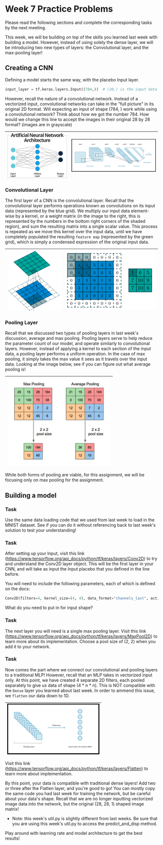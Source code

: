 # Week 7 Practice Problems

Please read the following sections and complete the corresponding tasks by the next meeting.

This week, we will be building on top of the skills you learned last week with building a model. However, instead of using solely the dense layer, we will be introducing two new types of layers: the Convolutional layer, and the max-pooling layer!

## Creating a CNN

Defining a model starts the same way, with the placebo Input layer. 

```python
input_layer = tf.keras.layers.Input((784,))  # (20,) is the input data's shape
```

However, recall the nature of a convolutional network. Instead of a vectorized input, convolutional networks can take in the "full picture" in its original 2D format. Will expecting an input of shape (784, ) work while using a convolutional network? Think about how we got the number 784. How would we change this line to accept the images in their original 28 by 28 format? (images are in grayscale)

| ![alt](mlp.png) | ![alt](cnn.png) |
|-----------------|-----------------|

### Convolutional Layer

The first layer of a CNN is the convolutional layer. Recall that the convolutional layer performs operations known as convolutions on its input data (represented by the blue grid). We multiply our input data element-wise by a kernel, or a weight matrix (in the image to the right, this is represented by the numbers in the bottom right corners of the shaded region), and sum the resulting matrix into a single scalar value. This process is repeated as we move this kernel over the input data, until we have completely populated the resulting `feature map` (represented by the green grid), which is simply a condensed expression of the original input data. 


| ![alt](convolution.png) | ![alt](convolution2.png) |
|-------------------------|--------------------------|


### Pooling Layer

Recall that we discussed two types of pooling layers in last week's discussion, average and max pooling. Pooling layers serve to help reduce the parameter count of our model, and operate similarly to convolutional layers. However, instead of applying a kernel to each section of the input data, a pooling layer performs a uniform operation. In the case of max pooling, it simply takes the max value it sees as it travels over the input data. Looking at the image below, see if you can figure out what average pooling is!

| ![alt](pooling.png) |
|---------------------|

While both forms of pooling are viable, for this assignment, we will be focusing only on max pooling for the assignment. 


## Building a model

### Task

Use the same data loading code that we used from last week to load in the MNIST dataset. See if you can do it without referencing back to last week's solution to test your understanding!

### Task

After setting up your Input, visit this link (https://www.tensorflow.org/api_docs/python/tf/keras/layers/Conv2D) to try and understand the Conv2D layer object. This will be the first layer in your CNN, and will take as input the Input placebo that you defined in the line before. 

You will need to include the following parameters, each of which is defined on the docs:

```python
Conv2D(filters=4, kernel_size=(4, 4), data_format="channels_last", activation="sigmoid", input_shape=(?))
```

What do you need to put in for input shape?

### Task

The next layer you will need is a single max pooling layer. Visit this link (https://www.tensorflow.org/api_docs/python/tf/keras/layers/MaxPool2D) to learn more about its implementation. Choose a pool size of (2, 2) when you add it to your network. 


### Task

Now comes the part where we connect our convolutional and pooling layers to a traditional MLP! However, recall that an MLP takes in vectorized input only. At this point, we have created 4 separate 2D filters, each pooled separately to give us data of shape (4 * n * n). This is NOT compatible with the `Dense` layer you learned about last week. In order to ammend this issue, we `flatten` our data down to 1D.


| ![alt](flatten.png) |
|---------------------|


Visit this link (https://www.tensorflow.org/api_docs/python/tf/keras/layers/Flatten) to learn more about implementation.

By this point, your data is compatible with traditional dense layers! Add two or three after the Flatten layer, and you're good to go! You can mostly copy the same code you had last week for training the network, but be careful about your data's shape. Recall that we are no longer inputting vectorized image data into the network, but the original (28, 28, 1) shaped image matrix!

* Note: this week's util.py is slightly different from last weeks. Be sure that you are using this week's util.py to access the predict_and_disp method. 

Play around with learning rate and model architecture to get the best results!
